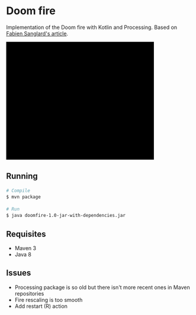 # Doom fire
Implementation of the Doom fire with Kotlin and Processing. Based on [Fabien Sanglard's article](http://fabiensanglard.net/doom_fire_psx/).

![demo](doom.gif)

## Running
```bash
# Compile
$ mvn package

# Run
$ java doomfire-1.0-jar-with-dependencies.jar
```

## Requisites
* Maven 3
* Java 8

## Issues
 * Processing package is so old but there isn't more recent ones in Maven repositories
 * Fire rescaling is too smooth
 * Add restart (R) action
 